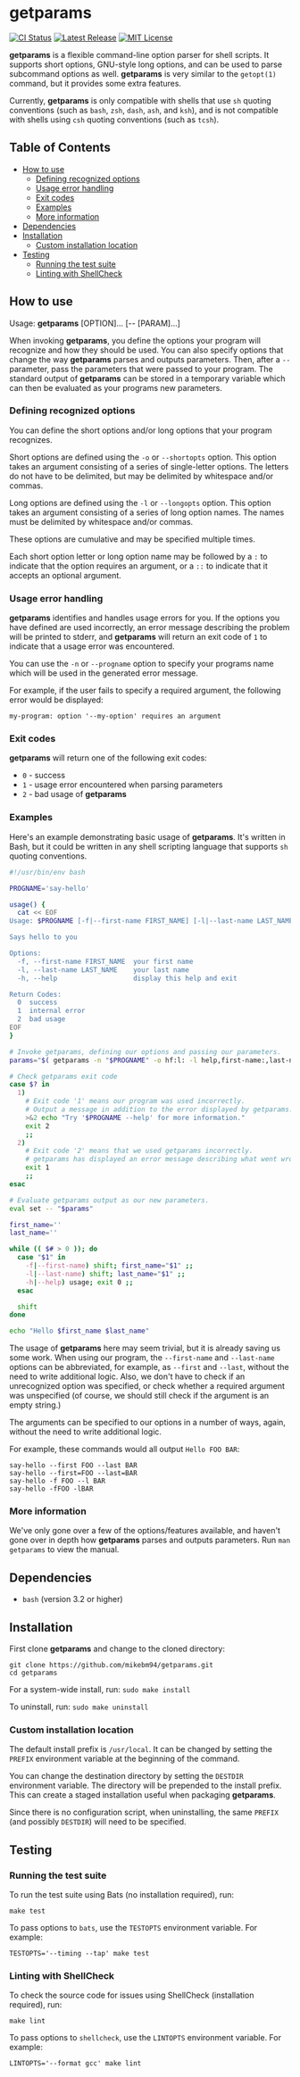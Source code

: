 # getparams

[![CI Status](https://github.com/mikebm94/getparams/workflows/CI/badge.svg)](https://github.com/mikebm94/getparams/actions?query=workflow%3ACI)
[![Latest Release](https://img.shields.io/github/v/release/mikebm94/getparams)](https://github.com/mikebm94/getparams/releases/latest)
[![MIT License](https://img.shields.io/github/license/mikebm94/getparams)](https://github.com/mikebm94/getparams/blob/main/LICENSE)


**getparams** is a flexible command-line option parser for shell scripts. It supports short options, GNU-style long options, and can be used to parse subcommand options as well. **getparams** is very similar to the `getopt(1)` command, but it provides some extra features.

Currently, **getparams** is only compatible with shells that use `sh` quoting conventions (such as `bash`, `zsh`, `dash`, `ash`, and `ksh`), and is not compatible with shells using `csh` quoting conventions (such as `tcsh`).

## Table of Contents

* [How to use](#how-to-use)
  * [Defining recognized options](#defining-recognized-options)
  * [Usage error handling](#usage-error-handling)
  * [Exit codes](#exit-codes)
  * [Examples](#examples)
  * [More information](#more-information)
* [Dependencies](#dependencies)
* [Installation](#installation)
  * [Custom installation location](#custom-installation-location)
* [Testing](#testing)
  * [Running the test suite](#running-the-test-suite)
  * [Linting with ShellCheck](#linting-with-shellcheck)

## How to use

Usage: **getparams** [OPTION]... [-- [PARAM]...]

When invoking **getparams**, you define the options your program will recognize and how they should be used. You can also specify options that change the way **getparams** parses and outputs parameters. Then, after a `--` parameter, pass the parameters that were passed to your program. The standard output of **getparams** can be stored in a temporary variable which can then be evaluated as your programs new parameters.

### Defining recognized options

You can define the short options and/or long options that your program recognizes.

Short options are defined using the `-o` or `--shortopts` option. This option takes an argument consisting of a series of single-letter options. The letters do not have to be delimited, but may be delimited by whitespace and/or commas.

Long options are defined using the `-l` or `--longopts` option. This option takes an argument consisting of a series of long option names. The names must be delimited by whitespace and/or commas.

These options are cumulative and may be specified multiple times.

Each short option letter or long option name may be followed by a `:` to indicate that the option requires an argument, or a `::` to indicate that it accepts an optional argument.

### Usage error handling

**getparams** identifies and handles usage errors for you. If the options you have defined are used incorrectly, an error message describing the problem will be printed to stderr, and **getparams** will return an exit code of `1` to indicate that a usage error was encountered.

You can use the `-n` or `--progname` option to specify your programs name which will be used in the generated error message.

For example, if the user fails to specify a required argument, the following error would be displayed:
```
my-program: option '--my-option' requires an argument
```

### Exit codes

**getparams** will return one of the following exit codes:

* `0` - success
* `1` - usage error encountered when parsing parameters
* `2` - bad usage of **getparams**

### Examples

Here's an example demonstrating basic usage of **getparams**. It's written in Bash, but it could be written in any shell scripting language that supports `sh` quoting conventions.

```bash
#!/usr/bin/env bash

PROGNAME='say-hello'

usage() {
  cat << EOF
Usage: $PROGNAME [-f|--first-name FIRST_NAME] [-l|--last-name LAST_NAME]

Says hello to you

Options:
  -f, --first-name FIRST_NAME  your first name
  -l, --last-name LAST_NAME    your last name
  -h, --help                   display this help and exit

Return Codes:
  0  success
  1  internal error
  2  bad usage
EOF
}

# Invoke getparams, defining our options and passing our parameters.
params="$( getparams -n "$PROGNAME" -o hf:l: -l help,first-name:,last-name: -- "$@" )"

# Check getparams exit code
case $? in
  1)
    # Exit code '1' means our program was used incorrectly.
    # Output a message in addition to the error displayed by getparams.
    >&2 echo "Try '$PROGNAME --help' for more information."
    exit 2
    ;;
  2)
    # Exit code '2' means that we used getparams incorrectly.
    # getparams has displayed an error message describing what went wrong.
    exit 1
    ;;
esac

# Evaluate getparams output as our new parameters.
eval set -- "$params"

first_name=''
last_name=''

while (( $# > 0 )); do
  case "$1" in
    -f|--first-name) shift; first_name="$1" ;;
    -l|--last-name) shift; last_name="$1" ;;
    -h|--help) usage; exit 0 ;;
  esac

  shift
done

echo "Hello $first_name $last_name"
```

The usage of **getparams** here may seem trivial, but it is already saving us some work. When using our program, the `--first-name` and `--last-name` options can be abbreviated, for example, as `--first` and `--last`, without the need to write additional logic. Also, we don't have to check if an unrecognized option was specified, or check whether a required argument was unspecified (of course, we should still check if the argument is an empty string.)

The arguments can be specified to our options in a number of ways, again, without the need to write additional logic.

For example, these commands would all output `Hello FOO BAR`:

```
say-hello --first FOO --last BAR
say-hello --first=FOO --last=BAR
say-hello -f FOO --l BAR
say-hello -fFOO -lBAR
```

### More information

We've only gone over a few of the options/features available, and haven't gone over in depth how **getparams** parses and outputs parameters. Run `man getparams` to view the manual.

## Dependencies

* `bash` (version 3.2 or higher)

## Installation

First clone **getparams** and change to the cloned directory:
```
git clone https://github.com/mikebm94/getparams.git
cd getparams
```

For a system-wide install, run: `sudo make install`

To uninstall, run: `sudo make uninstall`

### Custom installation location

The default install prefix is `/usr/local`. It can be changed by setting the `PREFIX` environment variable at the beginning of the command.

You can change the destination directory by setting the `DESTDIR` environment variable. The directory will be prepended to the install prefix. This can create a staged installation useful when packaging **getparams**.

Since there is no configuration script, when uninstalling, the same `PREFIX` (and possibly `DESTDIR`) will need to be specified.

## Testing

### Running the test suite

To run the test suite using Bats (no installation required), run:
```
make test
```

To pass options to `bats`, use the `TESTOPTS` environment variable. For example:
```
TESTOPTS='--timing --tap' make test
```

### Linting with ShellCheck

To check the source code for issues using ShellCheck (installation required), run:
```
make lint
```

To pass options to `shellcheck`, use the `LINTOPTS` environment variable. For example:
```
LINTOPTS='--format gcc' make lint
```
